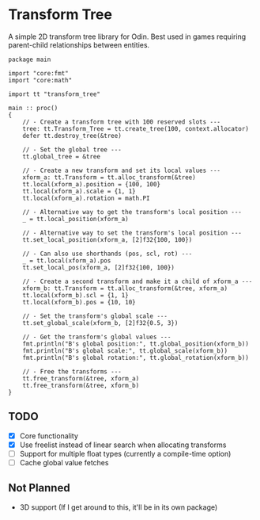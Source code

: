 # Transform Tree
A simple 2D transform tree library for Odin. Best used in games requiring parent-child relationships between entities. 

```odin
package main

import "core:fmt"
import "core:math"

import tt "transform_tree"

main :: proc()
{
    // - Create a transform tree with 100 reserved slots ---
    tree: tt.Transform_Tree = tt.create_tree(100, context.allocator)
    defer tt.destroy_tree(&tree)
  
    // - Set the global tree ---
    tt.global_tree = &tree
  
    // - Create a new transform and set its local values ---
    xform_a: tt.Transform = tt.alloc_transform(&tree)
    tt.local(xform_a).position = {100, 100}
    tt.local(xform_a).scale = {1, 1}
    tt.local(xform_a).rotation = math.PI
  
    // - Alternative way to get the transform's local position ---
    _ = tt.local_position(xform_a)
  
    // - Alternative way to set the transform's local position ---
    tt.set_local_position(xform_a, [2]f32{100, 100})
  
    // - Can also use shorthands (pos, scl, rot) ---
    _ = tt.local(xform_a).pos
    tt.set_local_pos(xform_a, [2]f32{100, 100})
  
    // - Create a second transform and make it a child of xform_a ---
    xform_b: tt.Transform = tt.alloc_transform(&tree, xform_a)
    tt.local(xform_b).scl = {1, 1}
    tt.local(xform_b).pos = {10, 10}
  
    // - Set the transform's global scale ---
    tt.set_global_scale(xform_b, [2]f32{0.5, 3})
  
    // - Get the transform's global values ---
    fmt.println("B's global position:", tt.global_position(xform_b))
    fmt.println("B's global scale:", tt.global_scale(xform_b))
    fmt.println("B's global rotation:", tt.global_rotation(xform_b))
  
    // - Free the transforms ---
    tt.free_transform(&tree, xform_a)
    tt.free_transform(&tree, xform_b)
}
```

## TODO
- [x] Core functionality
- [X] Use freelist instead of linear search when allocating transforms
- [ ] Support for multiple float types (currently a compile-time option)
- [ ] Cache global value fetches

## Not Planned
- 3D support (If I get around to this, it'll be in its own package)
